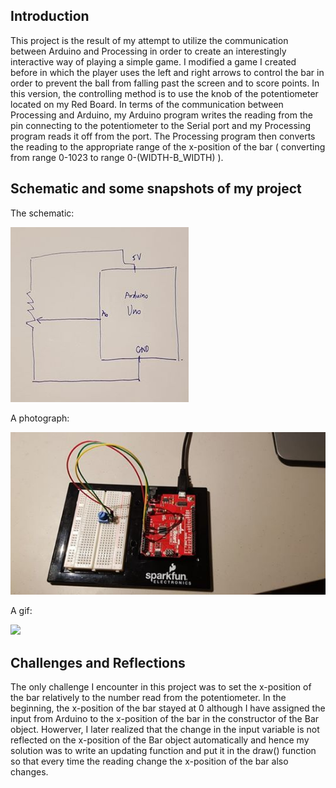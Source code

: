 ## Introduction

This project is the result of my attempt to utilize the communication between Arduino and Processing in order to create an 
interestingly interactive way of playing a simple game. I modified a game I created before in which the player uses the left and 
right arrows to control the bar in order to prevent the ball from falling past the screen and to score points. In this version,
the controlling method is to use the knob of the potentiometer located on my Red Board. In terms of the communication between
Processing and Arduino, my Arduino program writes the reading from the pin connecting to the potentiometer to the Serial port
and my Processing program reads it off from the port. The Processing program then converts the reading to the appropriate range 
of the x-position of the bar ( converting from range 0-1023 to range 0-(WIDTH-B_WIDTH) ). 

## Schematic and some snapshots of my project

The schematic:

![](schematic.jpg)

A photograph:

![](communication.jpg)

A gif:

![](communication.gif)

## Challenges and Reflections

The only challenge I encounter in this project was to set the x-position of the bar relatively to the number read from the potentiometer.
In the beginning, the x-position of the bar stayed at 0 although I have assigned the input from Arduino to the x-position of the bar
in the constructor of the Bar object. Howerver, I later realized that the change in the input variable is not reflected on the 
x-position of the Bar object automatically and hence my solution was to write an updating function and put it in the draw() function 
so that every time the reading change the x-position of the bar also changes.


